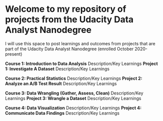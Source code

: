 # Welcome to my repository of projects from the Udacity Data Analyst Nanodegree
I will use this space to post learnings and outcomes from projects that are part of the Udacity Data Analyst Nanodegree (enrolled October 2020-present)

**Course 1: Introduction to Data Analysis**
Description/Key Learnings
**Project 1: Investigate A Dataset**
Description/Key Learnings

**Course 2: Practical Statistics**
Description/Key Learnings
**Project 2: Analyze an A/B Test Result**
Description/Key Learnings

**Course 3: Data Wrangling (Gather, Assess, Clean)**
Description/Key Learnings
**Project 3: Wrangle a Dataset**
Description/Key Learnings

**Course 4: Data Visualization**
Description/Key Learnings
**Project 4: Communicate Data Findings**
Description/Key Learnings
